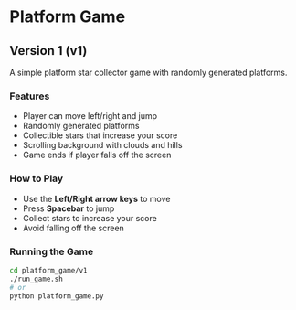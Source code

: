 # Platform Game

## Version 1 (v1)

A simple platform star collector game with randomly generated platforms.

### Features
- Player can move left/right and jump
- Randomly generated platforms
- Collectible stars that increase your score
- Scrolling background with clouds and hills
- Game ends if player falls off the screen

### How to Play
- Use the **Left/Right arrow keys** to move
- Press **Spacebar** to jump
- Collect stars to increase your score
- Avoid falling off the screen

### Running the Game
```bash
cd platform_game/v1
./run_game.sh
# or
python platform_game.py
```